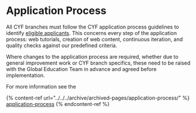 # Application Process

All CYF branches must follow the CYF application process guidelines to identify [eligible applicants](https://docs.codeyourfuture.io/course-processes/before-the-course/course-eligibility). This concerns every step of the application process: web tutorials, creation of web content, continuous iteration, and quality checks against our predefined criteria.

Where changes to the application process are required, whether due to general improvement work or CYF branch specifics, these need to be raised with the Global Education Team in advance and agreed before implementation.

For more information see the

{% content-ref url="../../../archive/archived-pages/application-process/" %}
[application-process](../../../archive/archived-pages/application-process/)
{% endcontent-ref %}
